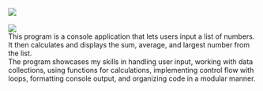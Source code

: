 <picture><img src="https://img.shields.io/badge/LIST CALCULATOR-purple?label=c-sharp"></picture><br>
<br>
<picture><img src="https://img.shields.io/badge/DESCRIPTION:-blue"></picture><br>
This  program is a console application that lets users input a list of numbers. It then calculates and displays the sum, average, and largest number from the list.<br>
The program showcases my skills in handling user input, working with data collections, using functions for calculations, implementing control flow with loops, formatting console output, and organizing code in a modular manner.
